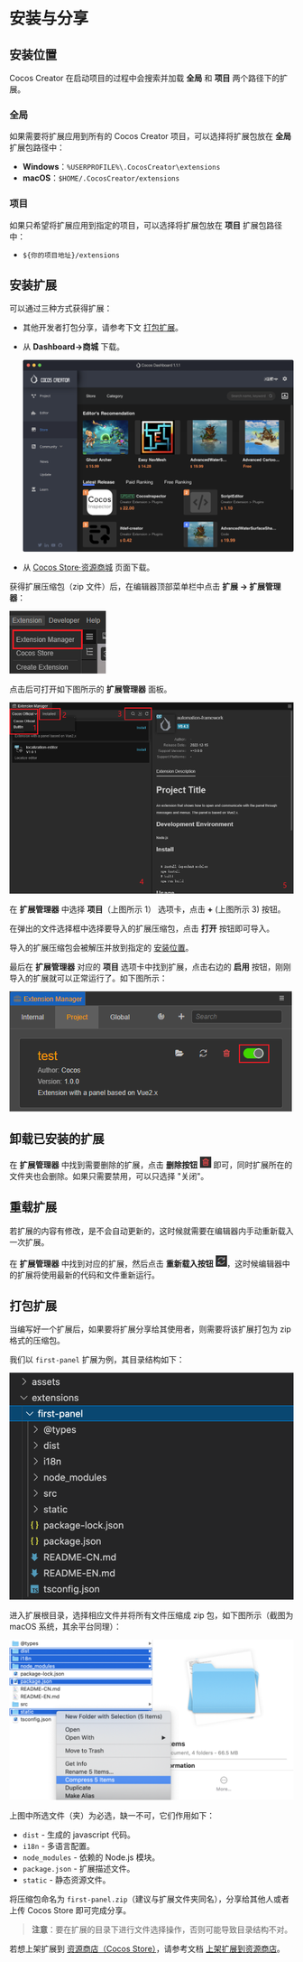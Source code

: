 # 安装与分享

## 安装位置

Cocos Creator 在启动项目的过程中会搜索并加载 **全局** 和 **项目** 两个路径下的扩展。

### 全局

如果需要将扩展应用到所有的 Cocos Creator 项目，可以选择将扩展包放在 **全局** 扩展包路径中：

- **Windows**：`%USERPROFILE%\.CocosCreator\extensions`
- **macOS**：`$HOME/.CocosCreator/extensions`

### 项目

如果只希望将扩展应用到指定的项目，可以选择将扩展包放在 **项目** 扩展包路径中：

- `${你的项目地址}/extensions`

## 安装扩展

可以通过三种方式获得扩展：
- 其他开发者打包分享，请参考下文 [打包扩展](#%E6%89%93%E5%8C%85%E6%89%A9%E5%B1%95)。

- 从 **Dashboard->商城** 下载。

  ![dashboard-store](./image/dashboard-store.png)

- 从 [Cocos Store·资源商城](http://store.cocos.com) 页面下载。

获得扩展压缩包（zip 文件）后，在编辑器顶部菜单栏中点击 **扩展 -> 扩展管理器**：

![extension-manager-menu](image/extension-manager-menu.png)

点击后可打开如下图所示的 **扩展管理器** 面板。

![extension-manager](image/extension-manager.png)

在 **扩展管理器** 中选择 **项目**（上图所示 1） 选项卡，点击 **+** (上图所示 3) 按钮。

在弹出的文件选择框中选择要导入的扩展压缩包，点击 **打开** 按钮即可导入。

导入的扩展压缩包会被解压并放到指定的 [安装位置](#%E5%AE%89%E8%A3%85%E4%BD%8D%E7%BD%AE)。

最后在 **扩展管理器** 对应的 **项目** 选项卡中找到扩展，点击右边的 **启用** 按钮，刚刚导入的扩展就可以正常运行了。如下图所示：

![enable-extension](image/enable-extension.png)

## 卸载已安装的扩展

在 **扩展管理器** 中找到需要删除的扩展，点击 **删除按钮** ![delete](first/delete.png) 即可，同时扩展所在的文件夹也会删除。如果只需要禁用，可以只选择 "关闭"。

## 重载扩展

若扩展的内容有修改，是不会自动更新的，这时候就需要在编辑器内手动重新载入一次扩展。

在 **扩展管理器** 中找到对应的扩展，然后点击 **重新载入按钮** ![refresh](first/refresh.png)，这时候编辑器中的扩展将使用最新的代码和文件重新运行。

## 打包扩展

当编写好一个扩展后，如果要将扩展分享给其使用者，则需要将该扩展打包为 zip 格式的压缩包。

我们以 `first-panel` 扩展为例，其目录结构如下：

![extension-first-panel-folder-origin](./first/extension-first-panel-folder-origin.png)

进入扩展根目录，选择相应文件并将所有文件压缩成 zip 包，如下图所示（截图为 macOS 系统，其余平台同理）：

![extension-first-panel-install](./first/extension-first-panel-install.png)

上图中所选文件（夹）为必选，缺一不可，它们作用如下：
- `dist` - 生成的 javascript 代码。
- `i18n` - 多语言配置。
- `node_modules` - 依赖的 Node.js 模块。
- `package.json` - 扩展描述文件。
- `static` - 静态资源文件。

将压缩包命名为 `first-panel.zip`（建议与扩展文件夹同名），分享给其他人或者上传 Cocos Store 即可完成分享。

> **注意**：要在扩展的目录下进行文件选择操作，否则可能导致目录结构不对。

若想上架扩展到 [资源商店（Cocos Store）](https://store.cocos.com)，请参考文档 [上架扩展到资源商店](./store/upload-store.md)。
